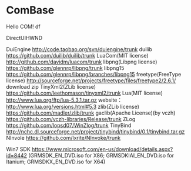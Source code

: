 # ComBase
Hello COM!
df

DirectUIHWND

DuiEngine 	       				 http://code.taobao.org/svn/duiengine/trunk
duilib    	       				 https://github.com/duilib/duilib/trunk
LuaCom(MIT license)    	   		 http://github.com/davidm/luacom/trunk
libpng(Libpng license)    	     https://github.com/glennrp/libpng/trunk
libpng15                         https://github.com/glennrp/libpng/branches/libpng15
freetype(FreeType license)       http://sourceforge.net/projects/freetype/files/freetype2/2.6.1/    download zip
TinyXml2(ZLib license)  	     https://github.com/leethomason/tinyxml2/trunk
Lua(MIT license)  	      		 http://www.lua.org/ftp/lua-5.3.1.tar.gz   website：http://www.lua.org/versions.html#5.3
zlib(ZLib license)               https://github.com/madler/zlib/trunk
gaclib(Apache License)(by vczh)  https://github.com/vczh-libraries/Release/trunk
ZLog                             https://github.com/lopsd07/WinZlog/trunk
TinyBind                         http://nchc.dl.sourceforge.net/project/tinybind/tinybind/0.1/tinybind.tar.gz
NInvole                          https://github.com/lxrite/NInvoke/trunk

Win7 SDK                         https://www.microsoft.com/en-us/download/details.aspx?id=8442 (GRMSDK_EN_DVD.iso for X86; GRMSDKIAI_EN_DVD.iso for Itanium; GRMSDKX_EN_DVD.iso for X64)
